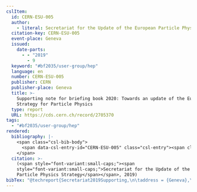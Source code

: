 ```yaml
---
cslItem:
  id: CERN-ESU-005
  author:
    - literal: Secretariat for the Update of the European Particle Physics Strategy
  citation-key: CERN-ESU-005
  event-place: Geneva
  issued:
    date-parts:
      - - "2019"
        - 9
  keyword: "#bf2035/user-group/hep"
  language: en
  number: CERN-ESU-005
  publisher: CERN
  publisher-place: Geneva
  title: >-
    Supporting note for briefing book 2020: Towards an update of the European
    Strategy for Particle Physics
  type: report
  URL: https://cds.cern.ch/record/2705370
tags:
  - "#bf2035/user-group/hep"
rendered:
  bibliography: |-
    <span class="csl-bib-body">
      <span data-csl-entry-id="CERN-ESU-005" class="csl-entry"><span class='author-bib'>Secretariat for the Update of the European Particle Physics Strategy</span>. <span class='date-bib'>(2019)</span>. <span class='title'><i><b><span style="font-style:normal;">Supporting note for briefing book 2020: Towards an update of the European Strategy for Particle Physics</span></b></i></span> (CERN-ESU-005). CERN. <span class='URL'><a href='https://cds.cern.ch/record/2705370'>LINK</a></span></span>
    </span>
  citation: >-
    (<span style="font-variant:small-caps;"><span
    style="font-variant:small-caps;">Secretariat for the Update of the European
    Particle Physics Strategy</span></span>, 2019)
bibTex: "@techreport{Secretariat2019Supporting,\n\taddress = {Geneva},\n\tauthor = {{Secretariat for the Update of the European Particle Physics Strategy}},\n\tyear = {2019},\n\tmonth = {9},\n\tnumber = {CERN-ESU-005},\n\tinstitution = {CERN},\n\ttitle = {Supporting note for briefing book 2020: Towards an update of the {European} {Strategy} for {Particle} {Physics}},\n\turl = {https://cds.cern.ch/record/2705370},\n}\n\n"
---
```

